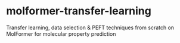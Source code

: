 # molformer-transfer-learning
Transfer learning, data selection &amp; PEFT techniques from scratch on MolFormer for molecular property prediction
